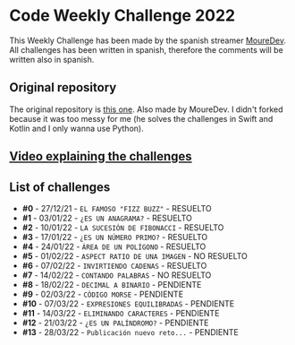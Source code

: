 # Code Weekly Challenge 2022
This Weekly Challenge has been made by the spanish streamer [MoureDev](https://mouredev.com/).
All challenges has been written in spanish, therefore the comments will be written also in spanish.

## Original repository
The original repository is [this one](https://github.com/mouredev/Weekly-Challenge-2022-Kotlin). Also made by MoureDev. I didn't forked because it was too messy for me (he solves the challenges in Swift and Kotlin and I only wanna use Python).

## [Video explaining the challenges](https://youtu.be/14v4IINunvY)

## List of challenges
* **#0** - 27/12/21 - `EL FAMOSO "FIZZ BUZZ"` - RESUELTO
* **#1** - 03/01/22 - `¿ES UN ANAGRAMA?` - RESUELTO
* **#2** - 10/01/22 - `LA SUCESIÓN DE FIBONACCI` - RESUELTO
* **#3** - 17/01/22 - `¿ES UN NÚMERO PRIMO?` - RESUELTO
* **#4** - 24/01/22 - `ÁREA DE UN POLÍGONO` - RESUELTO
* **#5** - 01/02/22 - `ASPECT RATIO DE UNA IMAGEN` - NO RESUELTO
* **#6** - 07/02/22 - `INVIRTIENDO CADENAS` - RESUELTO
* **#7** - 14/02/22 - `CONTANDO PALABRAS` - NO RESUELTO
* **#8** - 18/02/22 - `DECIMAL A BINARIO` - PENDIENTE
* **#9** - 02/03/22 - `CÓDIGO MORSE` - PENDIENTE
* **#10** - 07/03/22 - `EXPRESIONES EQUILIBRADAS` - PENDIENTE
* **#11** - 14/03/22 - `ELIMINANDO CARACTERES` - PENDIENTE
* **#12** - 21/03/22 - `¿ES UN PALÍNDROMO?` - PENDIENTE
* **#13** - 28/03/22 - `Publicación nuevo reto...` - PENDIENTE
